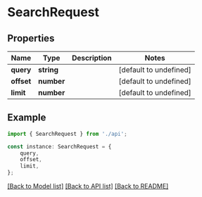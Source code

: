 # SearchRequest


## Properties

Name | Type | Description | Notes
------------ | ------------- | ------------- | -------------
**query** | **string** |  | [default to undefined]
**offset** | **number** |  | [default to undefined]
**limit** | **number** |  | [default to undefined]

## Example

```typescript
import { SearchRequest } from './api';

const instance: SearchRequest = {
    query,
    offset,
    limit,
};
```

[[Back to Model list]](../README.md#documentation-for-models) [[Back to API list]](../README.md#documentation-for-api-endpoints) [[Back to README]](../README.md)
